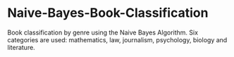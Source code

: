 # Naive-Bayes-Book-Classification
Book classification by genre using the Naive Bayes Algorithm. Six categories are used: mathematics, law, journalism, psychology, biology and literature. 
